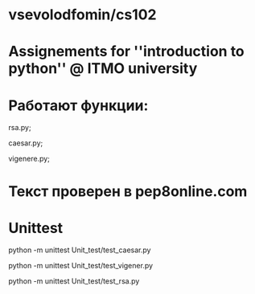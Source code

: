# vsevolodfomin/cs102
# Assignements for ''introduction to python'' @ ITMO university

# Работают функции:

rsa.py;

caesar.py;

vigenere.py;


# Текст проверен в pep8online.com

# Unittest

python -m unittest Unit_test/test_caesar.py

python -m unittest Unit_test/test_vigener.py

python -m unittest Unit_test/test_rsa.py
